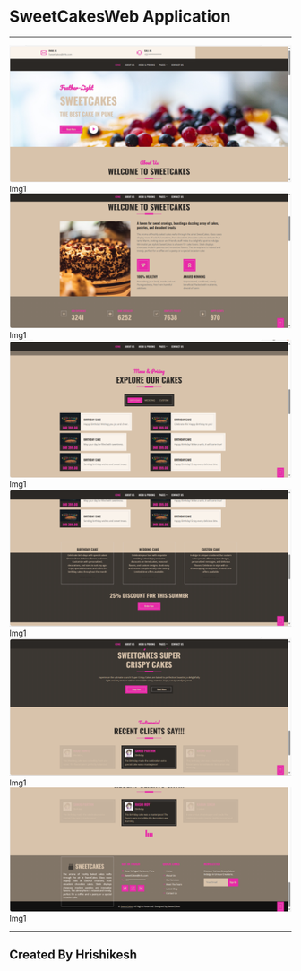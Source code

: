 # SweetCakesWeb Application
---
<img src="/Display/Screenshot%20(905).png">Img1</img>
<img src="/Display/Screenshot%20(906).png">Img1</img>
<img src="/Display/Screenshot%20(907).png">Img1</img>
<img src="/Display/Screenshot%20(908).png">Img1</img>
<img src="/Display/Screenshot%20(909).png">Img1</img>
<img src="/Display/Screenshot%20(910).png">Img1</img>

---
## Created By Hrishikesh
